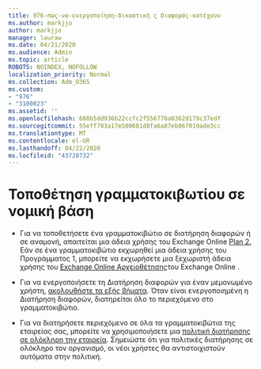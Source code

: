 ```yaml
---
title: 976-πώς-να-ενεργοποίηση-δικαστική ς διαφοράς-κατέχουν
ms.author: markjjo
author: markjjo
manager: lauraw
ms.date: 04/21/2020
ms.audience: Admin
ms.topic: article
ROBOTS: NOINDEX, NOFOLLOW
localization_priority: Normal
ms.collection: Adm_O365
ms.custom:
- "976"
- "3100023"
ms.assetid: ''
ms.openlocfilehash: 688b5dd936b22ccfc2f556776a0362d179c37edf
ms.sourcegitcommit: 55eff703a17e500681d8fa6a87eb067019ade3cc
ms.translationtype: MT
ms.contentlocale: el-GR
ms.lasthandoff: 04/22/2020
ms.locfileid: "43720732"
---
```

# <a name="place-a-mailbox-on-legal-hold"></a>Τοποθέτηση γραμματοκιβωτίου σε νομική βάση

- Για να τοποθετήσετε ένα γραμματοκιβώτιο σε διατήρηση διαφορών ή σε αναμονή, απαιτείται μια άδεια χρήσης του Exchange Online [Plan 2.](https://docs.microsoft.com/office365/servicedescriptions/office-365-platform-service-description/office-365-plan-options) Εάν σε ένα γραμματοκιβώτιο εκχωρηθεί μια άδεια χρήσης του Προγράμματος 1, μπορείτε να εκχωρήσετε μια ξεχωριστή άδεια χρήσης του [Exchange Online Αρχειοθέτησης](https://docs.microsoft.com/office365/servicedescriptions/exchange-online-archiving-service-description)του Exchange Online .

- Για να ενεργοποιήσετε τη Διατήρηση διαφορών για έναν μεμονωμένο χρήστη, [ακολουθήστε τα εξής βήματα](https://docs.microsoft.com/office365/securitycompliance/create-a-litigation-hold). Όταν είναι ενεργοποιημένη η Διατήρηση διαφορών, διατηρείται όλο το περιεχόμενο στο γραμματοκιβώτιο.

- Για να διατηρήσετε περιεχόμενο σε όλα τα γραμματοκιβώτια της εταιρείας σας, μπορείτε να χρησιμοποιήσετε μια [πολιτική διατήρησης σε ολόκληρη την εταιρεία](https://docs.microsoft.com/microsoft-365/compliance/retention-policies#applying-a-retention-policy-to-an-entire-organization-or-specific-locations). Σημειώστε ότι για πολιτικές διατήρησης σε ολόκληρο τον οργανισμό, οι νέοι χρήστες θα αντιστοιχιστούν αυτόματα στην πολιτική.
